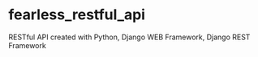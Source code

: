 # fearless_restful_api
RESTful API created with Python, Django WEB Framework, Django REST Framework
